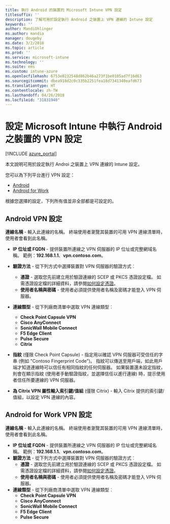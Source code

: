 ```yaml
---
title: 執行 Android 的裝置的 Microsoft Intune VPN 設定
titlesuffix: ''
description: 了解可用於設定執行 Android 之裝置上 VPN 連線的 Intune 設定
keywords: ''
author: MandiOhlinger
ms.author: mandia
manager: dougeby
ms.date: 3/2/2018
ms.topic: article
ms.prod: ''
ms.service: microsoft-intune
ms.technology: ''
ms.suite: ems
ms.custom: intune-azure
ms.openlocfilehash: 6753e0232548d862b46a273f1be0105ad7f16d63
ms.sourcegitcommit: dbea918d2c0c335b2251fea18d7341340eafd673
ms.translationtype: HT
ms.contentlocale: zh-TW
ms.lasthandoff: 04/26/2018
ms.locfileid: "31831940"
---
```

# <a name="configure-vpn-settings-in-microsoft-intune-for-devices-running-android"></a>設定 Microsoft Intune 中執行 Android 之裝置的 VPN 設定 

[!INCLUDE [azure_portal](./includes/azure_portal.md)]

本文說明可用於設定執行 Androi 之裝置上 VPN 連線的 Intune 設定。


您可以為下列平台進行 VPN 設定：

- [Android](#android-vpn-settings)
- [Android for Work](#android-for-work-vpn-settings)

根據您選擇的設定，下列所有值並非全部都是可設定的。

## <a name="android-vpn-settings"></a>Android VPN 設定
**連線名稱** - 輸入此連線的名稱。 終端使用者瀏覽其裝置的可用 VPN 連線清單時，使用者會看到此名稱。
- **IP 位址或 FQDN** - 提供裝置所連線之 VPN 伺服器的 IP 位址或完整網域名稱。 範例：**192.168.1.1**、**vpn.contoso.com**。
- **驗證方法** - 從下列方式中選擇裝置對 VPN 伺服器的驗證方式︰
    - **憑證** - 選取您先前建立用於驗證連線的 SCEP 或 PKCS 憑證設定檔。 如需憑證設定檔的詳細資料，請參閱[如何設定憑證](certificates-configure.md)。
    - **使用者名稱與密碼** - 使用者必須提供使用者名稱及密碼才能登入 VPN 伺服器。
- **連線類型** - 從下列廠商清單中選取 VPN 連線類型︰
    - **Check Point Capsule VPN**
    - **Cisco AnyConnect**
    - **SonicWall Mobile Connect**
    - **F5 Edge Client**
    - **Pulse Secure**
    - **Citrix**

- **指紋** (僅限 Check Point Capsule) - 指定用以確認 VPN 伺服器可受信任的字串 (例如 "Contoso Fingerprint Code")。 指紋可以傳送至用戶端，如此用戶端才知道連線時可以信任有相同指紋的任何伺服器。 如果裝置還未設定指紋，則會在顯示指紋 (使用者手動驗證指紋，並選擇信任以進行連線) 時，提示使用者信任所要連線的 VPN 伺服器。
- **為 Citrix VPN 屬性輸入索引鍵/值組** (僅限 Citrix) - 輸入 Citrix 提供的索引鍵/值組，以設定 VPN 連線的內容。

## <a name="android-for-work-vpn-settings"></a>Android for Work VPN 設定

**連線名稱** - 輸入此連線的名稱。 終端使用者瀏覽其裝置的可用 VPN 連線清單時，使用者會看到此名稱。
- **IP 位址或 FQDN** - 提供裝置所連線之 VPN 伺服器的 IP 位址或完整網域名稱。 範例：**192.168.1.1**、**vpn.contoso.com**。
- **驗證方法** - 從下列方式中選擇裝置對 VPN 伺服器的驗證方式︰
    - **憑證** - 選取您先前建立用於驗證連線的 SCEP 或 PKCS 憑證設定檔。 如需憑證設定檔的詳細資料，請參閱[如何設定憑證](certificates-configure.md)。
    - **使用者名稱與密碼** - 使用者必須提供使用者名稱及密碼才能登入 VPN 伺服器。
- **連線類型** - 從下列廠商清單中選取 VPN 連線類型︰
    - **Check Point Capsule VPN**
    - **Cisco AnyConnect**
    - **SonicWall Mobile Connect**
    - **F5 Edge Client**
    - **Pulse Secure**

